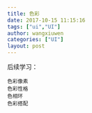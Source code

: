 ```yaml
---
title: 色彩
date: 2017-10-15 11:15:16
tags: ["ui","UI"]
author: wangxiuwen
categories: ["UI"]
layout: post
---
```


后续学习：

	色彩像素
	色彩性格
	色相环
	色彩搭配